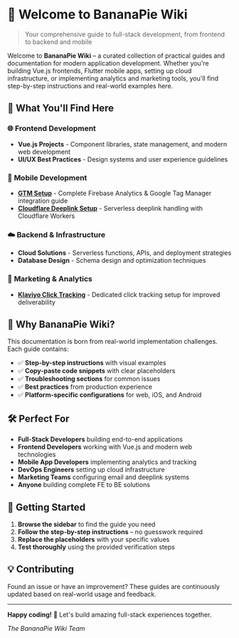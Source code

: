 # 🍌 Welcome to BananaPie Wiki

> Your comprehensive guide to full-stack development, from frontend to backend and mobile

Welcome to **BananaPie Wiki** – a curated collection of practical guides and documentation for modern application development. Whether you're building Vue.js frontends, Flutter mobile apps, setting up cloud infrastructure, or implementing analytics and marketing tools, you'll find step-by-step instructions and real-world examples here.

## 🚀 What You'll Find Here

### 🌐 **Frontend Development**
- **Vue.js Projects** - Component libraries, state management, and modern web development
- **UI/UX Best Practices** - Design systems and user experience guidelines

### 📱 **Mobile Development**
- **[GTM Setup](flutter/gtm-setup.md)** - Complete Firebase Analytics & Google Tag Manager integration guide
- **[Cloudflare Deeplink Setup](flutter/cloudflare-deeplink.md)** - Serverless deeplink handling with Cloudflare Workers

### ☁️ **Backend & Infrastructure**
- **Cloud Solutions** - Serverless functions, APIs, and deployment strategies
- **Database Design** - Schema design and optimization techniques

### 📧 **Marketing & Analytics**
- **[Klaviyo Click Tracking](klaviyo/click-tracking-setup.md)** - Dedicated click tracking setup for improved deliverability

## 🎯 Why BananaPie Wiki?

This documentation is born from real-world implementation challenges. Each guide contains:

- ✅ **Step-by-step instructions** with visual examples
- ✅ **Copy-paste code snippets** with clear placeholders
- ✅ **Troubleshooting sections** for common issues
- ✅ **Best practices** from production experience
- ✅ **Platform-specific configurations** for web, iOS, and Android

## 🛠️ Perfect For

- **Full-Stack Developers** building end-to-end applications
- **Frontend Developers** working with Vue.js and modern web technologies
- **Mobile App Developers** implementing analytics and tracking
- **DevOps Engineers** setting up cloud infrastructure
- **Marketing Teams** configuring email and deeplink systems
- **Anyone** building complete FE to BE solutions

## 🌟 Getting Started

1. **Browse the sidebar** to find the guide you need
2. **Follow the step-by-step instructions** – no guesswork required
3. **Replace the placeholders** with your specific values
4. **Test thoroughly** using the provided verification steps

## 💡 Contributing

Found an issue or have an improvement? These guides are continuously updated based on real-world usage and feedback.

---

**Happy coding!** 🚀 Let's build amazing full-stack experiences together.

*The BananaPie Wiki Team*

